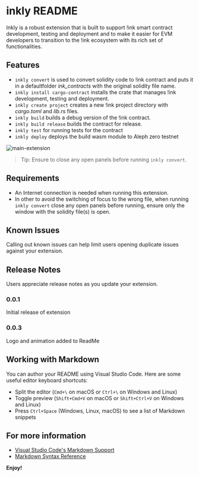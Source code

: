# inkly README

Inkly is a robust extension that is built to support !ink smart contract development, testing and deployment and to make it easier for EVM developers to transition to the !ink ecosystem with its rich set of functionalities.

## Features

* `inkly convert` is used to convert solidity code to !ink contract and puts it in a defaultfolder _ink_contracts_ with the original solidity file name.  
* `inkly install cargo-contract` installs the crate that manages !ink development, testing and deployment.  
* `inkly create project` creates a new !ink project directory with _cargo.toml_ and _lib.rs_ files.
* `inkly build` builds a debug version of the !ink contract.  
* `inkly build release` builds the contract for release.
* `inkly test` for running tests for the contract
* `inkly deploy` deploys the build wasm module to Aleph zero testnet



![main-extension](https://github.com/josidbobo/aleph-zero-project/assets/38986781/b70d81dd-3f8b-4ca6-8ab8-6a5b26207e0e)


   
> Tip: Ensure to close any open panels before running `inkly convert`.

## Requirements

* An Internet connection is needed when running this extension.   
* In other to avoid the switching of focus to the wrong file, when running `inkly convert` close any open panels before running, ensure only the window with the solidity file(s) is open.

## Known Issues

Calling out known issues can help limit users opening duplicate issues against your extension.

## Release Notes

Users appreciate release notes as you update your extension.

### 0.0.1

Initial release of extension

### 0.0.3
Logo and animation added to ReadMe

## Working with Markdown

You can author your README using Visual Studio Code.  Here are some useful editor keyboard shortcuts:

* Split the editor (`Cmd+\` on macOS or `Ctrl+\` on Windows and Linux)
* Toggle preview (`Shift+Cmd+V` on macOS or `Shift+Ctrl+V` on Windows and Linux)
* Press `Ctrl+Space` (Windows, Linux, macOS) to see a list of Markdown snippets

## For more information

* [Visual Studio Code's Markdown Support](http://code.visualstudio.com/docs/languages/markdown)
* [Markdown Syntax Reference](https://help.github.com/articles/markdown-basics/)

**Enjoy!**
